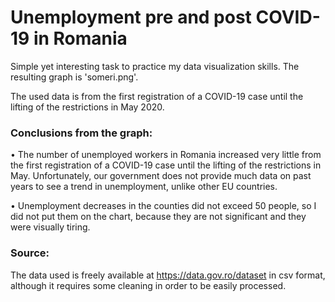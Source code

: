# Unemployment pre and post COVID-19 in Romania
Simple yet interesting task to practice my data visualization skills. The resulting graph is 'someri.png'.

The used data is from the first registration of a COVID-19 case until the lifting of the restrictions in May 2020.
### Conclusions from the graph:

• The number of unemployed workers in Romania increased very little from the first registration of a COVID-19 case until the lifting of the restrictions in May.  Unfortunately, our government does not provide much data on past years to see a trend in unemployment, unlike other EU countries.

• Unemployment decreases in the counties did not exceed 50 people, so I did not put them on the chart, because they are not significant and they were visually tiring.

### Source:
The data used is freely available at https://data.gov.ro/dataset in csv format, although it requires some cleaning in order to be easily processed.
